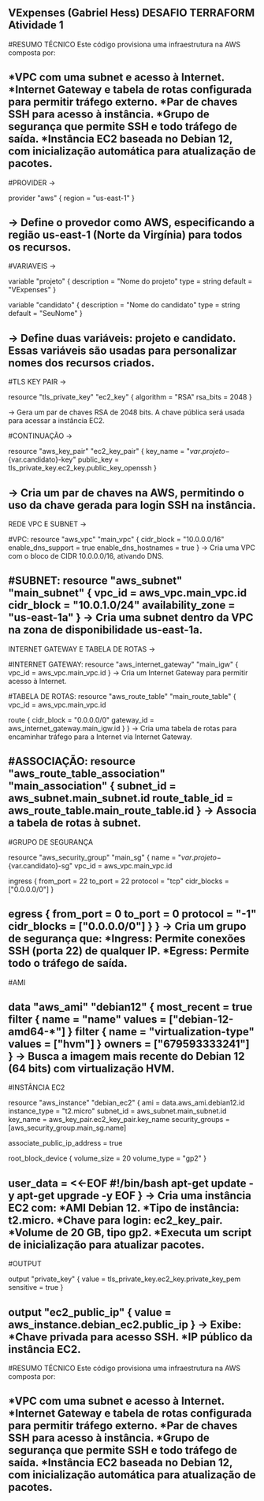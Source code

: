 VExpenses (Gabriel Hess)
DESAFIO TERRAFORM
Atividade 1
---------------------------------------------------------------------------------------------------------------------------------------------------------------------
#RESUMO TÉCNICO
Este código provisiona uma infraestrutura na AWS composta por:

*VPC com uma subnet e acesso à Internet.
*Internet Gateway e tabela de rotas configurada para permitir tráfego externo.
*Par de chaves SSH para acesso à instância.
*Grupo de segurança que permite SSH e todo tráfego de saída.
*Instância EC2 baseada no Debian 12, com inicialização automática para atualização de pacotes.
---------------------------------------------------------------------------------------------------------------------------------------------------------------------
#PROVIDER ->

provider "aws" {
  region = "us-east-1"
}

-> Define o provedor como AWS, especificando a região us-east-1 (Norte da Virgínia) para todos os recursos.
---------------------------------------------------------------------------------------------------------------------------------------------------------------------
#VARIAVEIS ->

variable "projeto" {
  description = "Nome do projeto"
  type        = string
  default     = "VExpenses"
}

variable "candidato" {
  description = "Nome do candidato"
  type        = string
  default     = "SeuNome"
}

-> Define duas variáveis: projeto e candidato. Essas variáveis são usadas para personalizar nomes dos recursos criados.
---------------------------------------------------------------------------------------------------------------------------------------------------------------------
#TLS KEY PAIR ->

resource "tls_private_key" "ec2_key" {
  algorithm = "RSA"
  rsa_bits  = 2048
}

-> Gera um par de chaves RSA de 2048 bits. A chave pública será usada para acessar a instância EC2.

#CONTINUAÇÃO ->

resource "aws_key_pair" "ec2_key_pair" {
  key_name   = "${var.projeto}-${var.candidato}-key"
  public_key = tls_private_key.ec2_key.public_key_openssh
}

-> Cria um par de chaves na AWS, permitindo o uso da chave gerada para login SSH na instância.
---------------------------------------------------------------------------------------------------------------------------------------------------------------------
REDE VPC E SUBNET ->

#VPC:
resource "aws_vpc" "main_vpc" {
  cidr_block           = "10.0.0.0/16"
  enable_dns_support   = true
  enable_dns_hostnames = true
}
-> Cria uma VPC com o bloco de CIDR 10.0.0.0/16, ativando DNS.

#SUBNET:
resource "aws_subnet" "main_subnet" {
  vpc_id            = aws_vpc.main_vpc.id
  cidr_block        = "10.0.1.0/24"
  availability_zone = "us-east-1a"
}
-> Cria uma subnet dentro da VPC na zona de disponibilidade us-east-1a.
---------------------------------------------------------------------------------------------------------------------------------------------------------------------
INTERNET GATEWAY E TABELA DE ROTAS ->

#INTERNET GATEWAY:
resource "aws_internet_gateway" "main_igw" {
  vpc_id = aws_vpc.main_vpc.id
}
-> Cria um Internet Gateway para permitir acesso à Internet.

#TABELA DE ROTAS:
resource "aws_route_table" "main_route_table" {
  vpc_id = aws_vpc.main_vpc.id

  route {
    cidr_block = "0.0.0.0/0"
    gateway_id = aws_internet_gateway.main_igw.id
  }
}
-> Cria uma tabela de rotas para encaminhar tráfego para a Internet via Internet Gateway.

#ASSOCIAÇÃO:
resource "aws_route_table_association" "main_association" {
  subnet_id      = aws_subnet.main_subnet.id
  route_table_id = aws_route_table.main_route_table.id
}
-> Associa a tabela de rotas à subnet.
---------------------------------------------------------------------------------------------------------------------------------------------------------------------
#GRUPO DE SEGURANÇA

resource "aws_security_group" "main_sg" {
  name        = "${var.projeto}-${var.candidato}-sg"
  vpc_id      = aws_vpc.main_vpc.id

  ingress {
    from_port   = 22
    to_port     = 22
    protocol    = "tcp"
    cidr_blocks = ["0.0.0.0/0"]
  }

  egress {
    from_port   = 0
    to_port     = 0
    protocol    = "-1"
    cidr_blocks = ["0.0.0.0/0"]
  }
}
-> Cria um grupo de segurança que:
   *Ingress: Permite conexões SSH (porta 22) de qualquer IP.
   *Egress: Permite todo o tráfego de saída.
---------------------------------------------------------------------------------------------------------------------------------------------------------------------
#AMI

data "aws_ami" "debian12" {
  most_recent = true
  filter {
    name   = "name"
    values = ["debian-12-amd64-*"]
  }
  filter {
    name   = "virtualization-type"
    values = ["hvm"]
  }
  owners = ["679593333241"]
}
-> Busca a imagem mais recente do Debian 12 (64 bits) com virtualização HVM.
---------------------------------------------------------------------------------------------------------------------------------------------------------------------
#INSTÂNCIA EC2

resource "aws_instance" "debian_ec2" {
  ami           = data.aws_ami.debian12.id
  instance_type = "t2.micro"
  subnet_id     = aws_subnet.main_subnet.id
  key_name      = aws_key_pair.ec2_key_pair.key_name
  security_groups = [aws_security_group.main_sg.name]

  associate_public_ip_address = true

  root_block_device {
    volume_size = 20
    volume_type = "gp2"
  }

  user_data = <<-EOF
              #!/bin/bash
              apt-get update -y
              apt-get upgrade -y
              EOF
}
-> Cria uma instância EC2 com:
   *AMI Debian 12.
   *Tipo de instância: t2.micro.
   *Chave para login: ec2_key_pair.
   *Volume de 20 GB, tipo gp2.
   *Executa um script de inicialização para atualizar pacotes.
---------------------------------------------------------------------------------------------------------------------------------------------------------------------
#OUTPUT

output "private_key" {
  value     = tls_private_key.ec2_key.private_key_pem
  sensitive = true
}

output "ec2_public_ip" {
  value = aws_instance.debian_ec2.public_ip
}
-> Exibe:
   *Chave privada para acesso SSH.
   *IP público da instância EC2.
---------------------------------------------------------------------------------------------------------------------------------------------------------------------
#RESUMO TÉCNICO
Este código provisiona uma infraestrutura na AWS composta por:

*VPC com uma subnet e acesso à Internet.
*Internet Gateway e tabela de rotas configurada para permitir tráfego externo.
*Par de chaves SSH para acesso à instância.
*Grupo de segurança que permite SSH e todo tráfego de saída.
*Instância EC2 baseada no Debian 12, com inicialização automática para atualização de pacotes.
---------------------------------------------------------------------------------------------------------------------------------------------------------------------





















